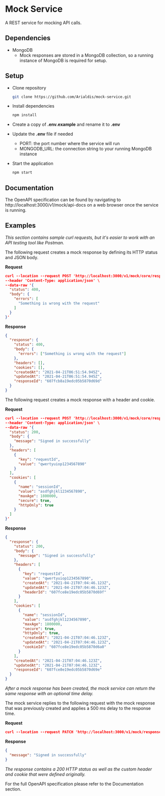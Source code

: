 # Mock Service

A REST service for mocking API calls.

## Dependencies

- MongoDB
  - Mock responses are stored in a MongoDB collection, so a running instance of MongoDB is required for setup.

## Setup

- Clone repository

  ```bash
  git clone https://github.com/Arialdis/mock-service.git
  ```

- Install dependencies

  ```bash
  npm install
  ```

- Create a copy of **.env.example** and rename it to **.env**
- Update the **.env** file if needed
  - PORT: the port number where the service will run
  - MONGODB_URL: the connection string to your running MongoDB instance
- Start the application
  ```bash
  npm start
  ```

## Documentation

The OpenAPI specification can be found by navigating to http://localhost:3000/v1/mock/api-docs on a web browser once the service is running.

## Examples

_This section contains sample curl requests, but it's easier to work with an API testing tool like Postman._

The following request creates a mock response by defining its HTTP status and JSON body.

**Request**

```json
curl --location --request POST 'http://localhost:3000/v1/mock/core/responses' \
--header 'Content-Type: application/json' \
--data-raw '{
  "status": 400,
  "body": {
    "errors": [
      "Something is wrong with the request"
    ]
  }
}'
```

**Response**

```json
{
  "response": {
    "status": 400,
    "body": {
      "errors": ["Something is wrong with the request"]
    },
    "headers": [],
    "cookies": [],
    "createdAt": "2021-04-21T06:51:54.945Z",
    "updatedAt": "2021-04-21T06:51:54.945Z",
    "responseId": "607fcb8a19edc05b5870d69d"
  }
}
```

The following request creates a mock response with a header and cookie.

**Request**

```json
curl --location --request POST 'http://localhost:3000/v1/mock/core/responses' \
--header 'Content-Type: application/json' \
--data-raw '{
  "status": 200,
  "body": {
    "message": "Signed in successfully"
  },
  "headers": [
    {
      "key": "requestId",
      "value": "qwertyuiop1234567890"
    }
  ],
  "cookies": [
    {
      "name": "sessionId",
      "value": "asdfghjkl1234567890",
      "maxAge": 1800000,
      "secure": true,
      "httpOnly": true
    }
  ]
}'
```

**Response**

```json
{
  "response": {
    "status": 200,
    "body": {
      "message": "Signed in successfully"
    },
    "headers": [
      {
        "key": "requestId",
        "value": "qwertyuiop1234567890",
        "createdAt": "2021-04-21T07:04:46.123Z",
        "updatedAt": "2021-04-21T07:04:46.123Z",
        "headerId": "607fce8e19edc05b5870d69f"
      }
    ],
    "cookies": [
      {
        "name": "sessionId",
        "value": "asdfghjkl1234567890",
        "maxAge": 1800000,
        "secure": true,
        "httpOnly": true,
        "createdAt": "2021-04-21T07:04:46.123Z",
        "updatedAt": "2021-04-21T07:04:46.123Z",
        "cookieId": "607fce8e19edc05b5870d6a0"
      }
    ],
    "createdAt": "2021-04-21T07:04:46.123Z",
    "updatedAt": "2021-04-21T07:04:46.123Z",
    "responseId": "607fce8e19edc05b5870d69e"
  }
}
```

_After a mock response has been created, the mock service can return the same response with an optional time delay._

The mock service replies to the following request with the mock response that was previously created and applies a 500 ms delay to the response time.

**Request**

```json
curl --location --request PATCH 'http://localhost:3000/v1/mock/responses/607fce8e19edc05b5870d69e/delay/500'
```

**Response**

```json
{
  "message": "Signed in successfully"
}
```

_The response contains a 200 HTTP status as well as the custom header and cookie that were defined originally._

For the full OpenAPI specification please refer to the Documentation section.
